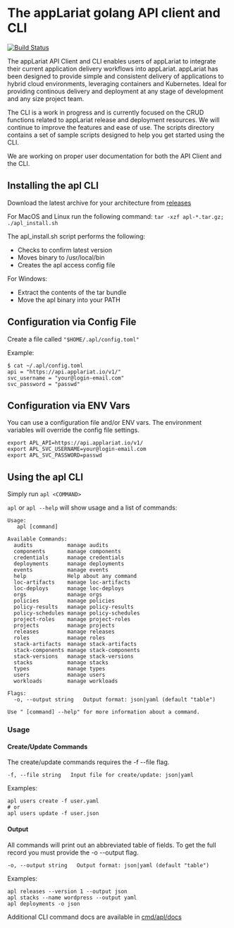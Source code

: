 # The appLariat golang API client and CLI
[![Build Status](https://travis-ci.org/applariat/go-apl.svg?branch=master)](https://travis-ci.org/applariat/go-apl)

The appLariat API Client and CLI enables users of appLariat to integrate their current application delivery
workflows into appLariat.  appLariat has been designed to provide simple and consistent 
delivery of applications to hybrid cloud environments, leveraging containers and Kubernetes.
Ideal for providing continous delivery and deployment at any stage of development and any size project team.  

The CLI is a work in progress and is currently focused on the CRUD functions related to appLariat 
release and deployment resources. We will continue to improve the features and ease of use. The scripts 
directory contains a set of sample scripts designed to help you get started using the CLI.

We are working on proper user documentation for both the API Client and the CLI.

## Installing the apl CLI

Download the latest archive for your architecture from [releases](https://github.com/applariat/go-apl/releases)

For MacOS and Linux run the following command:
`tar -xzf apl-*.tar.gz; ./apl_install.sh`

The apl_install.sh script performs the following:
* Checks to confirm latest version
* Moves binary to /usr/local/bin
* Creates the apl access config file

For Windows:
* Extract the contents of the tar bundle
* Move the apl binary into your PATH

## Configuration via Config File

Create a file called `"$HOME/.apl/config.toml"`

Example:
```
$ cat ~/.apl/config.toml 
api = "https://api.applariat.io/v1/"
svc_username = "your@login-email.com"
svc_password = "passwd"
```


## Configuration via ENV Vars

You can use a configuration file and/or ENV vars. The environment variables will override the config file settings.

```
export APL_API=https://api.applariat.io/v1/
export APL_SVC_USERNAME=your@login-email.com
export APL_SVC_PASSWORD=passwd
```


## Using the apl CLI

Simply run `apl <COMMAND>`

`apl` or `apl --help` will show usage and a list of commands:
```
Usage:
   apl [command]

Available Commands:
  audits           manage audits
  components       manage components
  credentials      manage credentials
  deployments      manage deployments
  events           manage events
  help             Help about any command
  loc-artifacts    manage loc-artifacts
  loc-deploys      manage loc-deploys
  orgs             manage orgs
  policies         manage policies
  policy-results   manage policy-results
  policy-schedules manage policy-schedules
  project-roles    manage project-roles
  projects         manage projects
  releases         manage releases
  roles            manage roles
  stack-artifacts  manage stack-artifacts
  stack-components manage stack-components
  stack-versions   manage stack-versions
  stacks           manage stacks
  types            manage types
  users            manage users
  workloads        manage workloads

Flags:
  -o, --output string   Output format: json|yaml (default "table")

Use " [command] --help" for more information about a command.
```

### Usage

#### Create/Update Commands

The create/update commands requires the -f --file flag. 

`-f, --file string   Input file for create/update: json|yaml`

Examples:

```
apl users create -f user.yaml
# or
apl users update -f user.json
```

#### Output

All commands will print out an abbreviated table of fields. To get the full record you must provide the -o --output flag.

`-o, --output string   Output format: json|yaml (default "table")`

Examples:
```
apl releases --version 1 --output json
apl stacks --name wordpress --output yaml
apl deployments -o json
```

Additional CLI command docs are available in [cmd/apl/docs](https://github.com/applariat/go-apl/tree/master/cmd/apl/docs)


